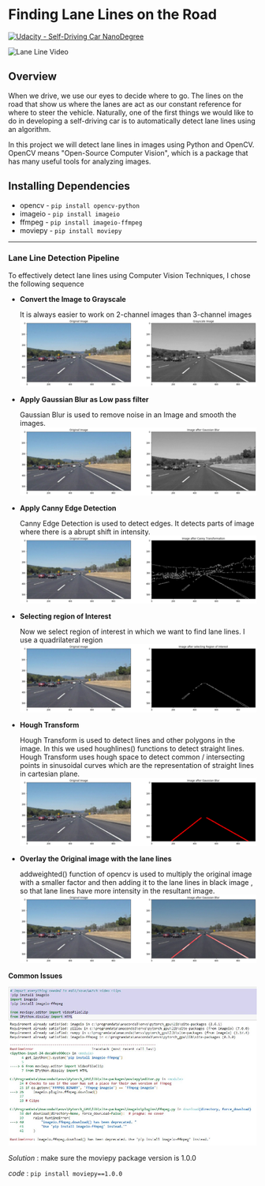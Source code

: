 # **Finding Lane Lines on the Road**
[![Udacity - Self-Driving Car NanoDegree](https://s3.amazonaws.com/udacity-sdc/github/shield-carnd.svg)](http://www.udacity.com/drive)

![Lane Line Video](./test_videos_output/Lane_line_detection.gif)

Overview
---

When we drive, we use our eyes to decide where to go.  The lines on the road that show us where the lanes are act as our constant reference for where to steer the vehicle.  Naturally, one of the first things we would like to do in developing a self-driving car is to automatically detect lane lines using an algorithm.

In this project we will detect lane lines in images using Python and OpenCV.  OpenCV means "Open-Source Computer Vision", which is a package that has many useful tools for analyzing images.  


[//]: # (Image References)

[image1]: ./examples/grayscale_image.jpg "Grayscale"
[image2]: ./examples/blurred.jpg "Gaussian"
[image3]: ./examples/Canny_transform.jpg "Canny Transform"
[image4]: ./examples/masking_with_region_of_interest.jpg "Region of Interest"
[image5]: ./examples/lane_lines_mask.jpg "Lane Lines on mask"
[image6]: ./examples/lane_lines_final.jpg "Lane Lines on Image"
[issue_1]: ./examples/Capture.JPG "imageio.ffmpeg.download() has been depreciated"

**Installing Dependencies**
---

- opencv -  `pip install opencv-python`
- imageio - `pip install imageio`
- ffmpeg - `pip install imageio-ffmpeg`
- moviepy - `pip install moviepy`

---

### Lane Line Detection Pipeline

To effectively detect lane lines using Computer Vision Techniques, I chose the following sequence

 * **Convert the Image to Grayscale**

    It is always easier to work on 2-channel images than 3-channel images
    ![image1]

* **Apply Gaussian Blur as Low pass filter**

    Gaussian Blur is used to remove noise in an Image and smooth the images.
    ![image2]

* **Apply Canny Edge Detection**

    Canny Edge Detection is used to detect edges. It detects parts of image where there is a abrupt shift in intensity.
    ![image3]

* **Selecting region of Interest**

    Now we select region of interest in which we want to find lane lines.
    I use a quadrilateral region
    ![image4]

* **Hough Transform**

    Hough Transform is used to detect lines and other polygons in the image.
    In this we used houghlines() functions to detect straight lines.
    Hough Transform uses hough space to detect common / intersecting points in sinusoidal curves which are the representation of straight lines in cartesian plane.
    ![image5]

* **Overlay the Original image with the lane lines**

    addweighted() function of opencv is used to multiply the original image with a smaller factor and then adding it to the lane lines in black image , so that lane lines have more intensity in the resultant image.
    ![image6]

**Common Issues**

![issue_1]

_Solution_ : make sure the moviepy package version is 1.0.0

_code_ : `pip install moviepy==1.0.0`

